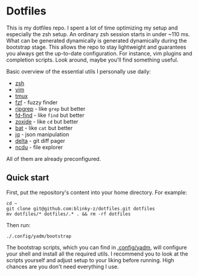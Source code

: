 # Dotfiles

This is my dotfiles repo.
I spent a lot of time optimizing my setup and especially the zsh setup.
An ordinary zsh session starts in under ~110 ms.
What can be generated dynamically is generated dynamically during the bootstrap stage. This allows the repo to stay lightweight and guarantees you always get the up-to-date configuration. For instance, vim plugins and completion scripts.
Look around, maybe you'll find something useful.

Basic overview of the essential utils I personally use daily:
- [zsh](https://www.zsh.org/)
- [vim](https://www.vim.org/)
- [tmux](https://github.com/tmux/tmux)
- [fzf](https://github.com/junegunn/fzf) - fuzzy finder
- [ripgrep](https://github.com/BurntSushi/ripgrep) - like `grep` but better
- [fd-find](https://github.com/sharkdp/fd) - like `find` but better
- [zoxide](https://github.com/ajeetdsouza/zoxide) - like `cd` but better
- [bat](https://github.com/sharkdp/bat) - like `cat` but better
- [jq](https://github.com/jqlang/jq) - json manipulation
- [delta](https://github.com/dandavison/delta) - git diff pager
- [ncdu](https://dev.yorhel.nl/ncdu) - file explorer

All of them are already preconfigured.

## Quick start

First, put the repository's content into your home directory. For example:
```shell
cd ~
git clone git@github.com:blinky-z/dotfiles.git dotfiles
mv dotfiles/* dotfiles/.* . && rm -rf dotfiles
```

Then run:
```shell
./.config/yadm/bootstrap
```

The bootstrap scripts, which you can find in [.config/yadm](../.config/yadm), will configure your shell and install all the required utils. I recommend you to look at the scripts yourself and adjust setup to your liking before running. High chances are you don't need everything I use.

